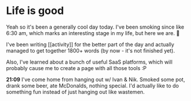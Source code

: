 # Life is good

Yeah so it's been a generally cool day today. I've been smoking since like 6:30 am, which marks an interesting stage in my life, but here we are. 🙂

I've been writing [[activity]] for the better part of the day and actually managed to get together 1800+ words (by now - it's not finished yet). 

Also, I've learned about a bunch of useful SaaS platforms, which will probably cause me to create a page with all those tools :P

**21:09** 
I've come home from hanging out w/ Ivan & Nik. Smoked some pot, drank some beer, ate McDonalds, nothing special. I'd actually like to do something fun instead of just hanging out like wastemen.
